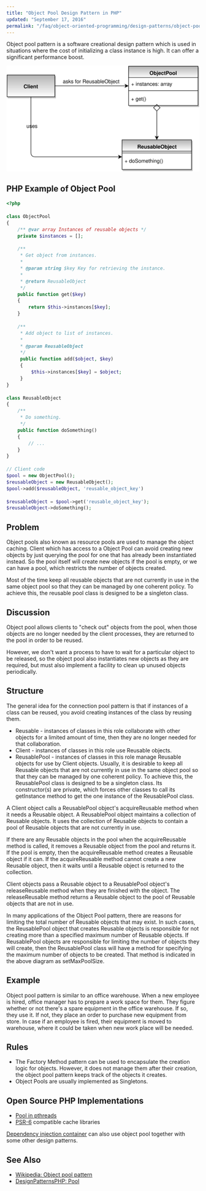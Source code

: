 ```yaml
---
title: "Object Pool Design Pattern in PHP"
updated: "September 17, 2016"
permalink: "/faq/object-oriented-programming/design-patterns/object-pool/"
---
```


Object pool pattern is a software creational design pattern which is used in
situations where the cost of initializing a class instance is high. It can offer
a significant performance boost.

![Object Pool Design Pattern UML](/images/articles/oop/design-patterns/object-pool.svg "Object Pool Design Pattern")

## PHP Example of Object Pool

```php
<?php

class ObjectPool
{
    /** @var array Instances of reusable objects */
    private $instances = [];

    /**
     * Get object from instances.
     *
     * @param string $key Key for retrieving the instance.
     *
     * @return ReusableObject
     */
    public function get($key)
    {
        return $this->instances[$key];
    }

    /**
     * Add object to list of instances.
     *
     * @param ReusableObject
     */
     public function add($object, $key)
     {
         $this->instances[$key] = $object;
     }
}

class ReusableObject
{
    /**
     * Do something.
     */
    public function doSomething()
    {
        // ...
    }
}

// Client code
$pool = new ObjectPool();
$reusableObject = new ReusableObject();
$pool->add($reusableObject, 'reusable_object_key')

$reusableObject = $pool->get('reusable_object_key');
$reusableObject->doSomething();
```

## Problem

Object pools also known as resource pools are used to manage the object caching.
Client which has access to a Object Pool can avoid creating new objects by just
querying the pool for one that has already been instantiated instead. So the pool
itself will create new objects if the pool is empty, or we can have a pool, which
restricts the number of objects created.

Most of the time keep all reusable objects that are not currently in use in the
same object pool so that they can be managed by one coherent policy. To achieve
this, the reusable pool class is designed to be a singleton class.

## Discussion

Object pool allows clients to "check out" objects from the pool, when those objects
are no longer needed by the client processes, they are returned to the pool in
order to be reused.

However, we don't want a process to have to wait for a particular object to be
released, so the object pool also instantiates new objects as they are required,
but must also implement a facility to clean up unused objects periodically.

## Structure

The general idea for the connection pool pattern is that if instances of a class
can be reused, you avoid creating instances of the class by reusing them.

* Reusable - instances of classes in this role collaborate with other objects for
  a limited amount of time, then they are no longer needed for that collaboration.
* Client - instances of classes in this role use Reusable objects.
* ReusablePool - instances of classes in this role manage Reusable objects for
  use by Client objects. Usually, it is desirable to keep all Reusable objects
  that are not currently in use in the same object pool so that they can be managed
  by one coherent policy. To achieve this, the ReusablePool class is designed to
  be a singleton class. Its constructor(s) are private, which forces other classes
  to call its getInstance method to get the one instance of the ReusablePool
  class.

A Client object calls a ReusablePool object's acquireReusable method when it needs
a Reusable object. A ReusablePool object maintains a collection of Reusable
objects. It uses the collection of Reusable objects to contain a pool of
Reusable objects that are not currently in use.

If there are any Reusable objects in the pool when the acquireReusable method is
called, it removes a Reusable object from the pool and returns it. If the pool
is empty, then the acquireReusable method creates a Reusable object if it can.
If the acquireReusable method cannot create a new Reusable object, then it waits
until a Reusable object is returned to the collection.

Client objects pass a Reusable object to a ReusablePool object's releaseReusable
method when they are finished with the object. The releaseReusable method returns
a Reusable object to the pool of Reusable objects that are not in use.

In many applications of the Object Pool pattern, there are reasons for limiting
the total number of Reusable objects that may exist. In such cases, the
ReusablePool object that creates Reusable objects is responsible for not creating
more than a specified maximum number of Reusable objects. If ReusablePool objects
are responsible for limiting the number of objects they will create, then the
ReusablePool class will have a method for specifying the maximum number of objects
to be created. That method is indicated in the above diagram as setMaxPoolSize.

## Example

Object pool pattern is similar to an office warehouse. When a new employee is
hired, office manager has to prepare a work space for them. They figure whether
or not there's a spare equipment in the office warehouse. If so, they use it. If
not, they place an order to purchase new equipment from store. In case if an
employee is fired, their equipment is moved to warehouse, where it could be taken
when new work place will be needed.

## Rules

* The Factory Method pattern can be used to encapsulate the creation logic for
  objects. However, it does not manage them after their creation, the object pool
  pattern keeps track of the objects it creates.
* Object Pools are usually implemented as Singletons.

## Open Source PHP Implementations

* [Pool in pthreads](http://php.net/manual/en/class.pool.php)
* [PSR-6](http://www.php-fig.org/psr/psr-6/) compatible cache libraries

[Dependency injection container](/faq/object-oriented-programming/dependency-injection-container/)
can also use object pool together with some other design patterns.

## See Also

* [Wikipedia: Object pool pattern](https://en.wikipedia.org/wiki/Object_pool_pattern)
* [DesignPatternsPHP: Pool](http://designpatternsphp.readthedocs.io/en/latest/Creational/Pool/README.html)
